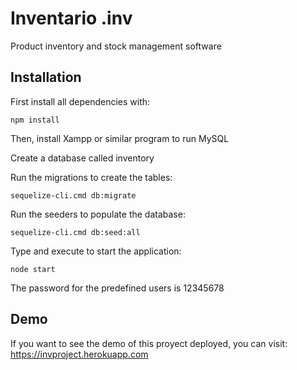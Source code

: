 # Inventario .inv

Product inventory and stock management software

## Installation

First install all dependencies with:

```
npm install
```

Then, install Xampp or similar program to run MySQL

Create a database called inventory

Run the migrations to create the tables:

```
sequelize-cli.cmd db:migrate
```

Run the seeders to populate the database:

```
sequelize-cli.cmd db:seed:all
```

Type and execute to start the application:

```
node start
```

The password for the predefined users is 12345678

## Demo

If you want to see the demo of this proyect deployed, you can visit:
https://invproject.herokuapp.com
